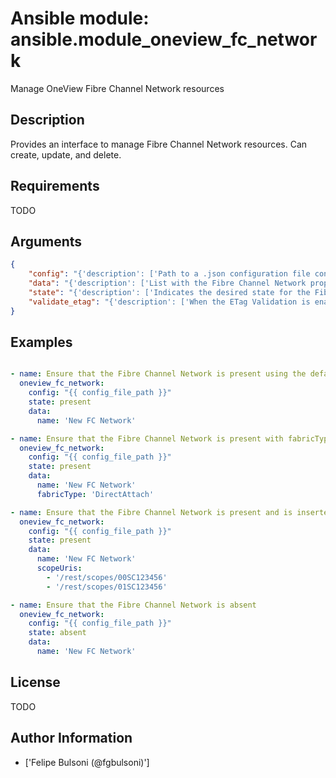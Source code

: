 # Ansible module: ansible.module_oneview_fc_network


Manage OneView Fibre Channel Network resources

## Description

Provides an interface to manage Fibre Channel Network resources. Can create, update, and delete.

## Requirements

TODO

## Arguments

``` json
{
    "config": "{'description': ['Path to a .json configuration file containing the OneView client configuration. The configuration file is optional and when used should be present in the host running the ansible commands. If the file path is not provided, the configuration will be loaded from environment variables. For links to example configuration files or how to use the environment variables verify the notes section.']}",
    "data": "{'description': ['List with the Fibre Channel Network properties.'], 'required': True}",
    "state": "{'description': ['Indicates the desired state for the Fibre Channel Network resource. C(present) will ensure data properties are compliant with OneView. C(absent) will remove the resource from OneView, if it exists.'], 'choices': ['present', 'absent']}",
    "validate_etag": "{'description': ['When the ETag Validation is enabled, the request will be conditionally processed only if the current ETag for the resource matches the ETag provided in the data.'], 'default': True, 'type': 'bool'}",
}
```

## Examples


``` yaml

- name: Ensure that the Fibre Channel Network is present using the default configuration
  oneview_fc_network:
    config: "{{ config_file_path }}"
    state: present
    data:
      name: 'New FC Network'

- name: Ensure that the Fibre Channel Network is present with fabricType 'DirectAttach'
  oneview_fc_network:
    config: "{{ config_file_path }}"
    state: present
    data:
      name: 'New FC Network'
      fabricType: 'DirectAttach'

- name: Ensure that the Fibre Channel Network is present and is inserted in the desired scopes
  oneview_fc_network:
    config: "{{ config_file_path }}"
    state: present
    data:
      name: 'New FC Network'
      scopeUris:
        - '/rest/scopes/00SC123456'
        - '/rest/scopes/01SC123456'

- name: Ensure that the Fibre Channel Network is absent
  oneview_fc_network:
    config: "{{ config_file_path }}"
    state: absent
    data:
      name: 'New FC Network'

```

## License

TODO

## Author Information
  - ['Felipe Bulsoni (@fgbulsoni)']

